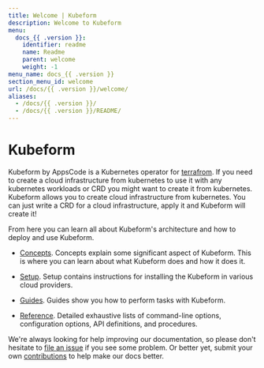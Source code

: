 ```yaml
---
title: Welcome | Kubeform
description: Welcome to Kubeform
menu:
  docs_{{ .version }}:
    identifier: readme
    name: Readme
    parent: welcome
    weight: -1
menu_name: docs_{{ .version }}
section_menu_id: welcome
url: /docs/{{ .version }}/welcome/
aliases:
  - /docs/{{ .version }}/
  - /docs/{{ .version }}/README/
---
```


# Kubeform

Kubeform by AppsCode is a Kubernetes operator for [terrafrom](https://terraform.io). If you need to create a cloud infrastructure from kubernetes to use it with any kubernetes workloads or CRD you might want to create it from kubernetes. Kubeform allows you to create cloud infrastructure from kubernetes. You can just write a CRD for a cloud infrastructure, apply it and Kubeform will create it!

From here you can learn all about Kubeform's architecture and how to deploy and use Kubeform.

- [Concepts](/docs/concepts/). Concepts explain some significant aspect of Kubeform. This is where you can learn about what Kubeform does and how it does it.

- [Setup](/docs/setup/). Setup contains instructions for installing
  the Kubeform in various cloud providers.

- [Guides](/docs/guides). Guides show you how to perform tasks with Kubeform.

- [Reference](/docs/reference/). Detailed exhaustive lists of
command-line options, configuration options, API definitions, and procedures.

We're always looking for help improving our documentation, so please don't hesitate to [file an issue](https://github.com/kubeform/project/issues/new) if you see some problem. Or better yet, submit your own [contributions](/docs/CONTRIBUTING.md) to help
make our docs better.
